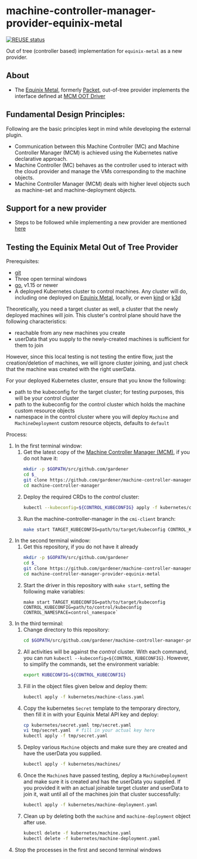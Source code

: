 # machine-controller-manager-provider-equinix-metal

[![REUSE status](https://api.reuse.software/badge/github.com/gardener/machine-controller-manager-provider-equinix-metal)](https://api.reuse.software/info/github.com/gardener/machine-controller-manager-provider-equinix-metal)

Out of tree (controller based) implementation for `equinix-metal` as a new provider.

## About

- The [Equinix Metal](https://metal.equinix.com), formerly [Packet](https://packet.com), out-of-tree provider implements the interface defined at [MCM OOT Driver](https://github.com/gardener/machine-controller-manager/blob/master/pkg/util/provider/driver/driver.go)

## Fundamental Design Principles:
Following are the basic principles kept in mind while developing the external plugin.
* Communication between this Machine Controller (MC) and Machine Controller Manager (MCM) is achieved using the Kubernetes native declarative approach.
* Machine Controller (MC) behaves as the controller used to interact with the cloud provider and manage the VMs corresponding to the machine objects.
* Machine Controller Manager (MCM) deals with higher level objects such as machine-set and machine-deployment objects.

## Support for a new provider
- Steps to be followed while implementing a new provider are mentioned [here](https://github.com/gardener/machine-controller-manager/blob/master/docs/development/cp_support_new.md)

## Testing the Equinix Metal Out of Tree Provider

Prerequisites:

* [git](https://git-scm.com)
* Three open terminal windows
* [go](http://golang.org), v1.15 or newer
* A deployed Kubernetes cluster to control machines. Any cluster will do, including one deployed on [Equinix Metal](https://metal.equinix.com), locally, or even [kind](https://kind.sigs.k8s.io) or [k3d](https://k3d.io)

Theoretically, you need a target cluster as well, a cluster that the newly deployed machines will join. This cluster's control plane
should have the following characteristics:

* reachable from any new machines you create
* userData that you supply to the newly-created machines is sufficient for them to join

However, since this local testing is not testing the entire flow, just the creation/deletion of machines, we will ignore cluster joining,
and just check that the machine was created with the right userData.

For your deployed Kubernetes cluster, ensure that you know the following:

* path to the kubeconfig for the target cluster; for testing purposes, this will be your control cluster
* path to the kubeconfig for the control cluster which holds the machine custom resource objects
* namespace in the control cluster where you will deploy `Machine` and `MachineDeployment` custom resource objects, defaults to `default`

Process:

1. In the first terminal window:
   1. Get the latest copy of the [Machine Controller Manager (MCM)](https://github.com/gardener/machine-controller-manager), if you do not have it:
      ```bash
      mkdir -p $GOPATH/src/github.com/gardener
      cd $_
      git clone https://github.com/gardener/machine-controller-manager
      cd machine-controller-manager
      ```
   1. Deploy the required CRDs to the _control_ cluster:
        ```bash
        kubectl --kubeconfig=${CONTROL_KUBECONFIG} apply -f kubernetes/crds/
        ```
   1. Run the machine-controller-manager in the `cmi-client` branch:
        ```bash
        make start TARGET_KUBECONFIG=path/to/target/kubeconfig CONTROL_KUBECONFIG=path/to/control/kubeconfig CONTROL_NAMESPACE=control_namespace
        ```
1. In the second terminal window:
   1. Get this repository, if you do not have it already
      ```bash
      mkdir -p $GOPATH/src/github.com/gardener
      cd $_
      git clone https://github.com/gardener/machine-controller-manager-provider-equinix-metal
      cd machine-controller-manager-provider-equinix-metal
      ```
   1. Start the driver in this repository with `make start`, setting the following make variables:
      ```
      make start TARGET_KUBECONFIG=path/to/target/kubeconfig CONTROL_KUBECONFIG=path/to/control/kubeconfig CONTROL_NAMESPACE=control_namespace`
      ```
1. In the third terminal:
   1. Change directory to this repository:
      ```bash
      cd $GOPATH/src/github.com/gardener/machine-controller-manager-provider-equinix-metal
      ```
   1. All activities will be against the _control_ cluster. With each command, you can run `kubectl --kubeconfig=${CONTROL_KUBECONFIG}`. However, to simplify the commands, set the environment variable:
      ```bash
      export KUBECONFIG=${CONTROL_KUBECONFIG}
      ```
   1. Fill in the object files given below and deploy them:
        ```bash
        kubectl apply -f kubernetes/machine-class.yaml
        ```
   1. Copy the kubernetes `Secret` template to the temporary directory, then fill it in with your Equinix Metal API key and deploy:
       ```bash
      cp kubernetes/secret.yaml tmp/secret.yaml
      vi tmp/secret.yaml  # fill in your actual key here
      kubectl apply -f tmp/secret.yaml
       ```
   1. Deploy various `Machine` objects and make sure they are created and have the userData you supplied.
        ```bash
        kubectl apply -f kubernetes/machines/
        ```
   1. Once the `Machine`s have passed testing, deploy a `MachineDeployment` and make sure it is created and has the userData you supplied. If you provided it with an actual joinable target cluster and userData to join it, wait until all of the machines join that cluster successfully:
        ```bash
        kubectl apply -f kubernetes/machine-deployment.yaml
        ```
   1. Clean up by deleting both the `machine` and `machine-deployment` object after use.
        ```bash
        kubectl delete -f kubernetes/machine.yaml
        kubectl delete -f kubernetes/machine-deployment.yaml
        ```
1. Stop the processes in the first and second terminal windows
